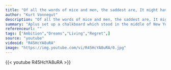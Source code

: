 ```yaml
---
title: "Of all the words of mice and men, the saddest are, It might have been."
author: "Kurt Vonnegut"
description: "Of all the words of mice and men, the saddest are, It might have been. - Kurt Vonnegut quotes from GetInspired365.com"
summary: "Aplus set up a chalkboard which stood in the middle of New York City asking people to write down their biggest regrets. As the board filled up, they noticed that all of these responses had one alarming thing in common."
referenceurl: ""
tags: ["Ambition","Dreams","Living","Regret",]
source: "youtube"
videoid: "R45HcYA8uRA"
image: "https://img.youtube.com/vi/R45HcYA8uRA/0.jpg"
---
```


{{< youtube R45HcYA8uRA >}}
